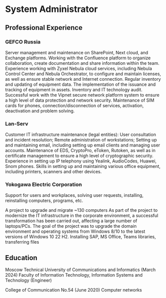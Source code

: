 # System Administrator

## Professional Experience

### **GEFCO Russia**

Server management and maintenance on SharePoint, Next cloud, and Exchange platforms.
Working with the Confluence platform to organize collaboration, create documentation and share information within the team.
Experience working with Zyxel Nebula cloud services, including Nebula Control Center and Nebula Orchestrator, to configure and maintain licenses, as well as ensure stable network and Internet connection.
Regular inventory and updating of equipment data.
The implementation of the issuance and tracking of equipment in assets.
Inventory and IT technology audit.
Successful work with the Vipnet secure network platform system to ensure a high level of data protection and network security.
Maintenance of SIM cards for phones, connection/disconnection of services, activation, deactivation and problem solving.

### **Lan-Serv**

Customer IT infrastructure maintenance (legal entities): User consultation and incident resolution; Remote administration of workstations; Setting up and maintaining email, including setting up email clients and managing user accounts.
Maintenance of EDS, CryptoPro, eToken, Rutoken, as well as in certificate management to ensure a high level of cryptographic security.
Experience in setting up IP telephony using Yealink, AudioCodes, Huawei, Snom phones.
Skills in setting up and maintaining various office equipment, including printers, scanners and other devices.

### **Yokogawa Electric Corporation**

Support for users and workplaces, solving user requests, installing, reinstalling computers, programs, etc.

A project to upgrade and migrate ~130 computers As part of the project to modernize the IT infrastructure in the corporate environment, a successful transformation has been carried out, affecting a large number of laptops/PCs. The goal of the project was to upgrade the domain environment and operating systems from Windows 8/10 to the latest versions of Windows 10 22 H2. Installing SAP, MS Office, Teams libraries, transferring files

## **Education**

Moscow Technical University of Communications and Informatics (March 2024)
Faculty of Information Technology, Information Systems and Technology (Engineer)

College of Communication No.54 (June 2020)
Computer networks
